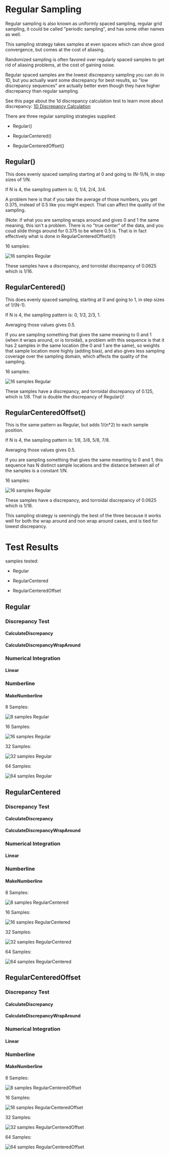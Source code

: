 # Regular Sampling
Regular sampling is also known as uniformly spaced sampling, regular grid sampling, it could be called "periodic sampling", and has some other names as well.

This sampling strategy takes samples at even spaces which can show good convergence, but comes at the cost of aliasing.

Randomized sampling is often favored over regularly spaced samples to get rid of aliasing problems, at the cost of gaining noise.

Regular spaced samples are the lowest discrepancy sampling you can do in 1D, but you actually want some discrepancy for best results, so "low discrepancy sequences" are actually better even though they have higher discrepancy than regular sampling.

See this page about the 1d discrepancy calculation test to learn more about discrepancy: [1D Discrepancy Calculation](../../../tests/1d/discrepancy/discrepancy.md)

There are three regular sampling strategies supplied:
* Regular()
* RegularCentered()
* RegularCenteredOffset()

## Regular()

This does evenly spaced sampling starting at 0 and going to (N-1)/N, in step sizes of 1/N.

If N is 4, the sampling pattern is:  0, 1/4, 2/4, 3/4.

A problem here is that if you take the average of those numbers, you get 0.375, instead of 0.5 like you might expect.  That can affect the quality of the sampling.

(Note: if what you are sampling wraps around and gives 0 and 1 the same meaning, this isn't a problem. There is no "true center" of the data, and you coud slide things around for 0.375 to be where 0.5 is. That is in fact effectively what is done in RegularCenteredOffset()!)

16 samples:

![16 samples Regular](../../../../output/samples/_1d/regular/regular.png)

These samples have a discrepancy, and torroidal discrepancy of 0.0625 which is 1/16.

## RegularCentered()

This does evenly spaced sampling, starting at 0 and going to 1, in step sizes of 1/(N-1).

If N is 4, the sampling pattern is: 0, 1/3, 2/3, 1.

Averaging those values gives 0.5.

If you are sampling something that gives the same meaning to 0 and 1 (when it wraps around, or is toroidal), a problem with this sequence is that it has 2 samples in the same location (the 0 and 1 are the same), so weights that sample location more highly (adding bias), and also gives less sampling coverage over the sampling domain, which affects the quality of the sampling.

16 samples:

![16 samples Regular](../../../../output/samples/_1d/regular/regularcentered.png)

These samples have a discrepancy, and torroidal discrepancy of 0.125, which is 1/8. That is double the discrepancy of Regular()!

## RegularCenteredOffset()

This is the same pattern as Regular, but adds 1/(n*2) to each sample position.

If N is 4, the sampling pattern is: 1/8, 3/8, 5/8, 7/8.

Averaging those values gives 0.5.

If you are sampling something that gives the same meanting to 0 and 1, this sequence has N distinct sample locations and the distance between all of the samples is a constant 1/N.

16 samples:

![16 samples Regular](../../../../output/samples/_1d/regular/regularcenteredoffset.png)

These samples have a discrepancy, and torroidal discrepancy of 0.0625 which is 1/16.

This sampling strategy is seemingly the best of the three because it works well for both the wrap around and non wrap around cases, and is tied for lowest discrepancy.

# Test Results
 samples tested:
* Regular
* RegularCentered
* RegularCenteredOffset
## Regular
### Discrepancy Test
#### CalculateDiscrepancy
#### CalculateDiscrepancyWrapAround
### Numerical Integration
#### Linear
### Numberline
#### MakeNumberline
8 Samples:  
![8 samples Regular](../../../samples/_1d/regular/MakeNumberline_Regular_8.png)  
16 Samples:  
![16 samples Regular](../../../samples/_1d/regular/MakeNumberline_Regular_16.png)  
32 Samples:  
![32 samples Regular](../../../samples/_1d/regular/MakeNumberline_Regular_32.png)  
64 Samples:  
![64 samples Regular](../../../samples/_1d/regular/MakeNumberline_Regular_64.png)  
## RegularCentered
### Discrepancy Test
#### CalculateDiscrepancy
#### CalculateDiscrepancyWrapAround
### Numerical Integration
#### Linear
### Numberline
#### MakeNumberline
8 Samples:  
![8 samples RegularCentered](../../../samples/_1d/regular/MakeNumberline_RegularCentered_8.png)  
16 Samples:  
![16 samples RegularCentered](../../../samples/_1d/regular/MakeNumberline_RegularCentered_16.png)  
32 Samples:  
![32 samples RegularCentered](../../../samples/_1d/regular/MakeNumberline_RegularCentered_32.png)  
64 Samples:  
![64 samples RegularCentered](../../../samples/_1d/regular/MakeNumberline_RegularCentered_64.png)  
## RegularCenteredOffset
### Discrepancy Test
#### CalculateDiscrepancy
#### CalculateDiscrepancyWrapAround
### Numerical Integration
#### Linear
### Numberline
#### MakeNumberline
8 Samples:  
![8 samples RegularCenteredOffset](../../../samples/_1d/regular/MakeNumberline_RegularCenteredOffset_8.png)  
16 Samples:  
![16 samples RegularCenteredOffset](../../../samples/_1d/regular/MakeNumberline_RegularCenteredOffset_16.png)  
32 Samples:  
![32 samples RegularCenteredOffset](../../../samples/_1d/regular/MakeNumberline_RegularCenteredOffset_32.png)  
64 Samples:  
![64 samples RegularCenteredOffset](../../../samples/_1d/regular/MakeNumberline_RegularCenteredOffset_64.png)  
